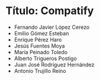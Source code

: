 # Título: Compatify

- Fernando Javier López Cerezo
- Emilio Gómez Esteban
- Enrique Pérez Haro
- Jesús Fuentes Moya
- María Peinado Toledo
- Alberto Trigueros Postigo
- Juan José Rodríguez Hernández
- Antonio Trujillo Reino
